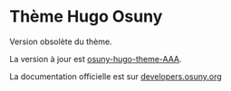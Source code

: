 # Thème Hugo Osuny

Version obsolète du thème.

La version à jour est [osuny-hugo-theme-AAA](https://github.com/noesya/osuny-hugo-theme-AAA).

La documentation officielle est sur [developers.osuny.org](https://developers.osuny.org)
